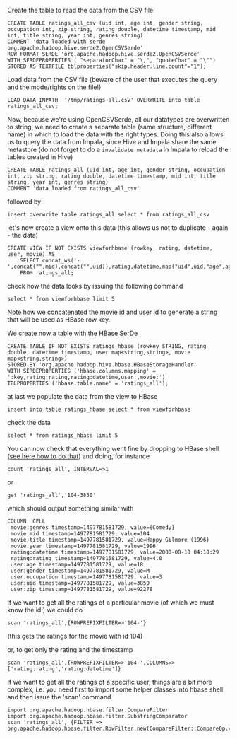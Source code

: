 
Create the table to read the data from the CSV file

```
CREATE TABLE ratings_all_csv (uid int, age int, gender string, occupation int, zip string, rating double, datetime timestamp, mid int, title string, year int, genres string) 
COMMENT 'data loaded with serde org.apache.hadoop.hive.serde2.OpenCSVSerde' 
ROW FORMAT SERDE 'org.apache.hadoop.hive.serde2.OpenCSVSerde' 
WITH SERDEPROPERTIES ( "separatorChar" = "\,", "quoteChar" = "\"") 
STORED AS TEXTFILE tblproperties("skip.header.line.count"="1");
```

Load data from the CSV file (beware of the user that executes the query and the mode/rights on the file!)

```
LOAD DATA INPATH  '/tmp/ratings-all.csv' OVERWRITE into table ratings_all_csv;
```

Now, because we're using OpenCSVSerde, all our datatypes are overwritten to string, we need to create a separate table (same structure, different name) in which to load the data with the right types. Doing this also allows us to query the data from Impala, since Hive and Impala share the same metastore (do not forget to do a `invalidate metadata` in Impala to reload the tables created in Hive)

```
CREATE TABLE ratings_all (uid int, age int, gender string, occupation int, zip string, rating double, datetime timestamp, mid int, title string, year int, genres string) 
COMMENT 'data loaded from ratings_all_csv' 
```

followed by 

```
insert overwrite table ratings_all select * from ratings_all_csv
```

let's now create a view onto this data (this allows us not to duplicate - again - the data)

```
CREATE VIEW IF NOT EXISTS viewforhbase (rowkey, rating, datetime, user, movie) AS
    SELECT concat_ws('-',concat("",mid),concat("",uid)),rating,datetime,map("uid",uid,"age",age,"zip",zip,"occupation",occupation,"gender",gender),map("mid",mid,"title",title,"year",year,"genres",genres)
    FROM ratings_all;
```

check how the data looks by issuing the following command
```
select * from viewforhbase limit 5
```

Note how we concatenated the movie id and user id to generate a string that will be used as HBase row key.

We create now a table with the HBase SerDe

```
CREATE TABLE IF NOT EXISTS ratings_hbase (rowkey STRING, rating double, datetime timestamp, user map<string,string>, movie map<string,string>)
STORED BY 'org.apache.hadoop.hive.hbase.HBaseStorageHandler'
WITH SERDEPROPERTIES ('hbase.columns.mapping' = ':key,rating:rating,rating:datetime,user:,movie:')
TBLPROPERTIES ('hbase.table.name' = 'ratings_all');
```

at last we populate the data from the view to HBase

```
insert into table ratings_hbase select * from viewforhbase
```

check the data
```
select * from ratings_hbase limit 5
```

You can now check that everything went fine by dropping to HBase shell ([see here how to do that](https://github.com/academyofdata/clusterdock/blob/master/cheatsheet.md#hbase)) and doing, for instance 

```
count 'ratings_all', INTERVAL=>1
```

or

```
get 'ratings_all','104-3850'
```

which should output something similar with

```
COLUMN  CELL
 movie:genres timestamp=1497781581729, value={Comedy}
 movie:mid timestamp=1497781581729, value=104
 movie:title timestamp=1497781581729, value=Happy Gilmore (1996)
 movie:year timestamp=1497781581729, value=1996
 rating:datetime timestamp=1497781581729, value=2000-08-10 04:10:29
 rating:rating timestamp=1497781581729, value=4.0
 user:age timestamp=1497781581729, value=18
 user:gender timestamp=1497781581729, value=M
 user:occupation timestamp=1497781581729, value=3
 user:uid timestamp=1497781581729, value=3850
 user:zip timestamp=1497781581729, value=92278
 ```
 
 If we want to get all the ratings of a particular movie (of which we must know the id!) we could do
 
 ```
 scan 'ratings_all',{ROWPREFIXFILTER=>'104-'}
 ```
 
 (this gets the ratings for the movie with id 104)
 
 or, to get only the rating and the timestamp
 
 ```
 scan 'ratings_all',{ROWPREFIXFILTER=>'104-',COLUMNS=>['rating:rating','rating:datetime']}
 ```

If we want to get all the ratings of a specific user, things are a bit more complex, i.e. you need first to import some helper classes into hbase shell and then issue the 'scan' command

```
import org.apache.hadoop.hbase.filter.CompareFilter
import org.apache.hadoop.hbase.filter.SubstringComparator
scan 'ratings_all', {FILTER => org.apache.hadoop.hbase.filter.RowFilter.new(CompareFilter::CompareOp.valueOf('EQUAL'),SubstringComparator.new("-3850"))}
```
